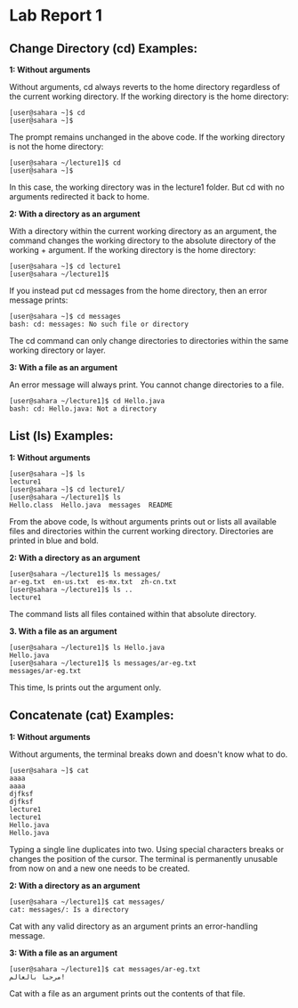 # Lab Report 1

## Change Directory (cd) Examples:
**1: Without arguments**

Without arguments, cd always reverts to the home directory regardless of the current working directory.
If the working directory is the home directory:
```
[user@sahara ~]$ cd
[user@sahara ~]$
```
The prompt remains unchanged in the above code. If the working directory is not the home directory:
```
[user@sahara ~/lecture1]$ cd
[user@sahara ~]$
```
In this case, the working directory was in the lecture1 folder. But cd with no arguments redirected it back to home. 

**2: With a directory as an argument**

With a directory within the current working directory as an argument, the command changes the working directory to the absolute directory of the working + argument.
If the working directory is the home directory:
```
[user@sahara ~]$ cd lecture1
[user@sahara ~/lecture1]$
```
If you instead put cd messages from the home directory, then an error message prints:
```
[user@sahara ~]$ cd messages
bash: cd: messages: No such file or directory
```
The cd command can only change directories to directories within the same working directory or layer.

**3: With a file as an argument**

An error message will always print. You cannot change directories to a file.
```
[user@sahara ~/lecture1]$ cd Hello.java
bash: cd: Hello.java: Not a directory
```

## List (ls) Examples:
**1: Without arguments**

```
[user@sahara ~]$ ls
lecture1
[user@sahara ~]$ cd lecture1/
[user@sahara ~/lecture1]$ ls
Hello.class  Hello.java  messages  README
```
From the above code, ls without arguments prints out or lists all available files and directories within the current working directory. Directories are printed in blue and bold.

**2: With a directory as an argument**

```
[user@sahara ~/lecture1]$ ls messages/
ar-eg.txt  en-us.txt  es-mx.txt  zh-cn.txt
[user@sahara ~/lecture1]$ ls ..
lecture1
```
The command lists all files contained within that absolute directory. 

**3. With a file as an argument**

```
[user@sahara ~/lecture1]$ ls Hello.java 
Hello.java
[user@sahara ~/lecture1]$ ls messages/ar-eg.txt 
messages/ar-eg.txt
```
This time, ls prints out the argument only.

## Concatenate (cat) Examples:
**1: Without arguments**

Without arguments, the terminal breaks down and doesn't know what to do.
```
[user@sahara ~]$ cat
aaaa
aaaa
djfksf
djfksf
lecture1
lecture1
Hello.java
Hello.java
```
Typing a single line duplicates into two. Using special characters breaks or changes the position of the cursor. The terminal is permanently unusable from now on and a new one needs to be created.

**2: With a directory as an argument**

```
[user@sahara ~/lecture1]$ cat messages/
cat: messages/: Is a directory
```
Cat with any valid directory as an argument prints an error-handling message.

**3: With a file as an argument**
```
[user@sahara ~/lecture1]$ cat messages/ar-eg.txt 
مرحبا بالعالم!
```
Cat with a file as an argument prints out the contents of that file.
